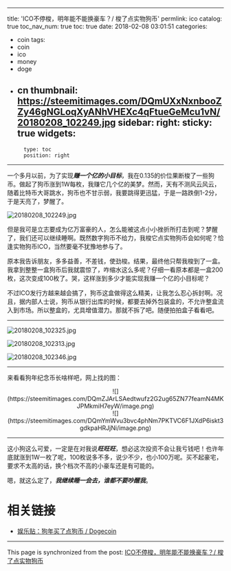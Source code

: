 
---
title: 'ICO不停梭，明年能不能换豪车？/ 梭了点实物狗币'
permlink: ico
catalog: true
toc_nav_num: true
toc: true
date: 2018-02-08 03:01:51
categories:
- coin
tags:
- coin
- ico
- money
- doge
- cn
thumbnail: https://steemitimages.com/DQmUXxNxnbooZZy46gNGLoqXyANhVHEXc4qFtueGeMcu1vN/20180208_102249.jpg
sidebar:
    right:
        sticky: true
widgets:
    -
        type: toc
        position: right
---


一个多月以前，为了实现***赚一个亿的小目标***，我在0.135的价位果断梭了一些狗币。做起了狗币涨到1W每枚，我赚它几个亿的美梦。然而，天有不测风云风云，随着比特币大哥跳水，狗币也不甘示弱，我要跳得更迅猛，于是一路跌倒1-2分，于是天亮了，梦醒了。

![20180208_102249.jpg](https://steemitimages.com/DQmUXxNxnbooZZy46gNGLoqXyANhVHEXc4qFtueGeMcu1vN/20180208_102249.jpg)

但是我可是立志要成为亿万富豪的人，怎么能被这点小小挫折所打击到呢？梦醒了，我们还可以继续睡啊。既然数字狗币不给力，我梭它点实物狗币会如何呢？恰逢实物狗币ICO，当然要毫不犹豫地参与了。

原本我告诉朋友，多多益善，不差钱，使劲梭。结果，最终他只帮我梭到了一盒。我拿到整整一盒狗币后我就震惊了，咋缩水这么多呢？仔细一看原本都是一盒200枚，这次变成100枚了。哭，这样涨到多少才能实现我赚一个亿的小目标呢？

不过ICO发行方越来越会搞了，狗币这盒做得这么精美，让我怎么忍心拆封啊。况且，据内部人士说，狗币从银行出库的时候，都要去掉外包装盒的，不允许整盒流入到市场。所以整盒的，尤具增值潜力。那就不拆了吧。随便拍拍盒子看看吧。

----

![20180208_102325.jpg](https://steemitimages.com/DQmdDsbMc8XEv5hY2wZKvQCn2g6vJ3rGMzuzQBMez2bGcFu/20180208_102325.jpg)

![20180208_102313.jpg](https://steemitimages.com/DQme6y3gbEienWBKaY4sZberGA5NhTRUPWNttoz3bWigoKD/20180208_102313.jpg)

![20180208_102346.jpg](https://steemitimages.com/DQmVbHaZCq2GJn3Ns6shSU3CaUb1tVR2JYoDjLTKWCEu95T/20180208_102346.jpg)

---

来看看狗年纪念币长啥样吧，网上找的图：

<center>![](https://steemitimages.com/DQmZJArLSAedtwufz2G2ug65ZN77feamN4MKJPMkmiH7eyW/image.png)</center>

<center>![](https://steemitimages.com/DQmYmWvu3bvc4phNm7PKTVC6F1JXdP6iskt3gdkpaHRJjNi/image.png)</center>

----

这小狗这么可爱，一定是在对我说***旺旺旺***，想必这次投资不会让我亏钱吧！也许年底就涨到1W一枚了呢，100枚说多不多，说少不少，也小100万呢。买不起豪宅，要求不太高的话，换个档次不高的小豪车还是有可能的。

嗯，就这么定了，***我继续睡一会去，谁都不要吵醒我***。


# 相关链接

* [娱乐贴：狗年买了点狗币 / Dogecoin](https://steemit.com/dogecoin/@oflyhigh/dogecoin)

- - -

This page is synchronized from the post: [ICO不停梭，明年能不能换豪车？/ 梭了点实物狗币](https://steemit.com/@oflyhigh/ico)
